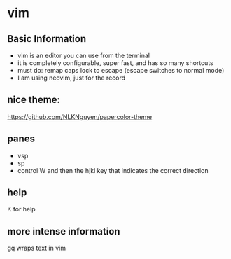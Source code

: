 # vim

## Basic Information
  * vim is an editor you can use from the terminal
  * it is completely configurable, super fast, and has so many shortcuts
  * must do: remap caps lock to escape (escape switches to normal mode)
  * I am using neovim, just for the record

## nice theme:
https://github.com/NLKNguyen/papercolor-theme

## panes
  * vsp
  * sp
  * control W and then the hjkl key that indicates the correct direction

## help
K for help


## more intense information

gq wraps text in vim
